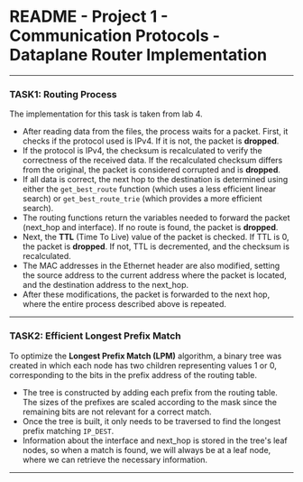 # README - Project 1 - Communication Protocols - Dataplane Router Implementation

---

### TASK1: Routing Process

The implementation for this task is taken from lab 4.

* After reading data from the files, the process waits for a packet. First, it checks if the protocol used is IPv4. If it is not, the packet is **dropped**.
* If the protocol is IPv4, the checksum is recalculated to verify the correctness of the received data. If the recalculated checksum differs from the original, the packet is considered corrupted and is **dropped**.
* If all data is correct, the next hop to the destination is determined using either the `get_best_route` function (which uses a less efficient linear search) or `get_best_route_trie` (which provides a more efficient search).
* The routing functions return the variables needed to forward the packet (next_hop and interface). If no route is found, the packet is **dropped**.
* Next, the **TTL** (Time To Live) value of the packet is checked. If TTL is 0, the packet is **dropped**. If not, TTL is decremented, and the checksum is recalculated.
* The MAC addresses in the Ethernet header are also modified, setting the source address to the current address where the packet is located, and the destination address to the next_hop.
* After these modifications, the packet is forwarded to the next hop, where the entire process described above is repeated.

---

### TASK2: Efficient Longest Prefix Match

To optimize the **Longest Prefix Match (LPM)** algorithm, a binary tree was created in which each node has two children representing values 1 or 0, corresponding to the bits in the prefix address of the routing table.

* The tree is constructed by adding each prefix from the routing table. The sizes of the prefixes are scaled according to the mask since the remaining bits are not relevant for a correct match.
* Once the tree is built, it only needs to be traversed to find the longest prefix matching `IP_DEST`.
* Information about the interface and next_hop is stored in the tree's leaf nodes, so when a match is found, we will always be at a leaf node, where we can retrieve the necessary information.

---
